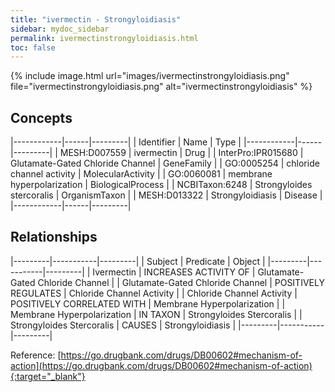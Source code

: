 ```yaml
---
title: "ivermectin - Strongyloidiasis"
sidebar: mydoc_sidebar
permalink: ivermectinstrongyloidiasis.html
toc: false 
---
```


{% include image.html url="images/ivermectinstrongyloidiasis.png" file="ivermectinstrongyloidiasis.png" alt="ivermectinstrongyloidiasis" %}

## Concepts

|------------|------|---------|
| Identifier | Name | Type    |
|------------|------|---------|
| MESH:D007559 | ivermectin | Drug |
| InterPro:IPR015680 | Glutamate-Gated Chloride Channel | GeneFamily |
| GO:0005254 | chloride channel activity | MolecularActivity |
| GO:0060081 | membrane hyperpolarization | BiologicalProcess |
| NCBITaxon:6248 | Strongyloides stercoralis | OrganismTaxon |
| MESH:D013322 | Strongyloidiasis | Disease |
|------------|------|---------|

## Relationships

|---------|-----------|---------|
| Subject | Predicate | Object  |
|---------|-----------|---------|
| Ivermectin | INCREASES ACTIVITY OF | Glutamate-Gated Chloride Channel |
| Glutamate-Gated Chloride Channel | POSITIVELY REGULATES | Chloride Channel Activity |
| Chloride Channel Activity | POSITIVELY CORRELATED WITH | Membrane Hyperpolarization |
| Membrane Hyperpolarization | IN TAXON | Strongyloides Stercoralis |
| Strongyloides Stercoralis | CAUSES | Strongyloidiasis |
|---------|-----------|---------|

Reference: [https://go.drugbank.com/drugs/DB00602#mechanism-of-action](https://go.drugbank.com/drugs/DB00602#mechanism-of-action){:target="_blank"}